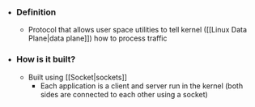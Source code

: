 - ### Definition
	- Protocol that allows user space utilities to tell kernel ([[Linux Data Plane|data plane]]) how to process traffic

- ### How is it built?
	- Built using [[Socket|sockets]]
		- Each application is a client and server run in the kernel (both sides are connected to each other using a socket)